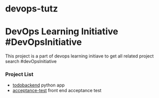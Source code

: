 # devops-tutz
# DevOps Learning Initiative #DevOpsInitiative
This project is a part of devops learning initiave to get all related project
search #devOpsInitiative

### Project List 
* [todobackend](https://github.com/abhishek-jaiswal/todobackend) python app
* [acceptance-test](https://github.com/abhishek-jaiswal/acceptance-test) front end acceptance test

